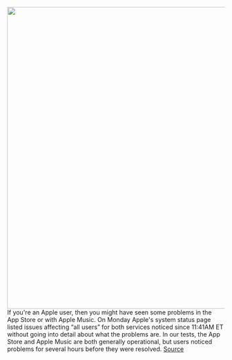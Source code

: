 <img src='https://cdn.vox-cdn.com/thumbor/rCE76jrUNGlBnGLvsEu3z5yEXvE=/0x0:2040x1360/1200x800/filters:focal(857x517:1183x843)/cdn.vox-cdn.com/uploads/chorus_image/image/70791126/acastro_180927_1777_apple_music_0002.0.jpg' width='700px' /><br/>
If you're an Apple user, then you might have seen some problems in the App Store or with Apple Music.  On Monday Apple's system status page listed issues affecting “all users” for both services noticed since 11:41AM ET without going into detail about what the problems are. In our tests, the App Store and Apple Music are both generally operational, but users noticed problems for several hours before they were resolved.
<a href='https://www.theverge.com/2022/4/25/23041217/apple-app-store-music-down-outage-offline-lossless'> Source <a/>